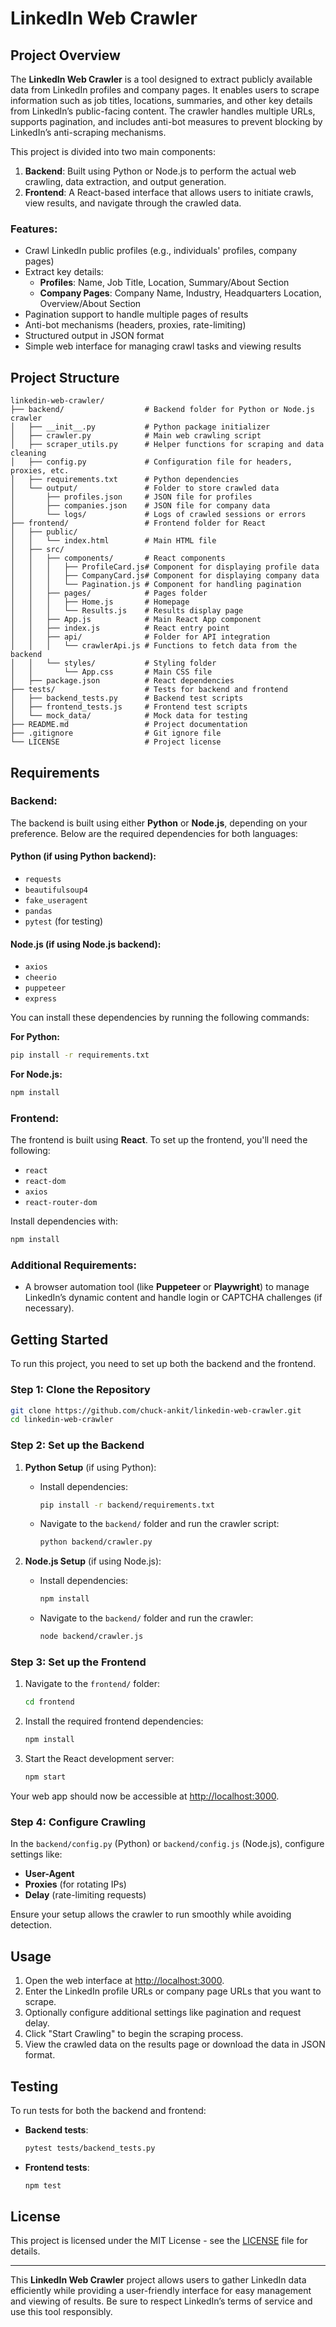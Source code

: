 # LinkedIn Web Crawler

## Project Overview

The **LinkedIn Web Crawler** is a tool designed to extract publicly available data from LinkedIn profiles and company pages. It enables users to scrape information such as job titles, locations, summaries, and other key details from LinkedIn’s public-facing content. The crawler handles multiple URLs, supports pagination, and includes anti-bot measures to prevent blocking by LinkedIn’s anti-scraping mechanisms.

This project is divided into two main components:
1. **Backend**: Built using Python or Node.js to perform the actual web crawling, data extraction, and output generation.
2. **Frontend**: A React-based interface that allows users to initiate crawls, view results, and navigate through the crawled data.

### Features:
- Crawl LinkedIn public profiles (e.g., individuals' profiles, company pages)
- Extract key details:
  - **Profiles**: Name, Job Title, Location, Summary/About Section
  - **Company Pages**: Company Name, Industry, Headquarters Location, Overview/About Section
- Pagination support to handle multiple pages of results
- Anti-bot mechanisms (headers, proxies, rate-limiting)
- Structured output in JSON format
- Simple web interface for managing crawl tasks and viewing results

## Project Structure

```
linkedin-web-crawler/
├── backend/                  # Backend folder for Python or Node.js crawler
│   ├── __init__.py           # Python package initializer 
│   ├── crawler.py            # Main web crawling script
│   ├── scraper_utils.py      # Helper functions for scraping and data cleaning
│   ├── config.py             # Configuration file for headers, proxies, etc.
│   ├── requirements.txt      # Python dependencies
│   └── output/               # Folder to store crawled data
│       ├── profiles.json     # JSON file for profiles
│       ├── companies.json    # JSON file for company data
│       └── logs/             # Logs of crawled sessions or errors
├── frontend/                 # Frontend folder for React
│   ├── public/
│   │   └── index.html        # Main HTML file
│   ├── src/
│   │   ├── components/       # React components
│   │   │   ├── ProfileCard.js# Component for displaying profile data
│   │   │   ├── CompanyCard.js# Component for displaying company data
│   │   │   └── Pagination.js # Component for handling pagination
│   │   ├── pages/            # Pages folder
│   │   │   ├── Home.js       # Homepage
│   │   │   └── Results.js    # Results display page
│   │   ├── App.js            # Main React App component
│   │   ├── index.js          # React entry point
│   │   ├── api/              # Folder for API integration
│   │   │   └── crawlerApi.js # Functions to fetch data from the backend
│   │   └── styles/           # Styling folder
│   │       └── App.css       # Main CSS file
│   ├── package.json          # React dependencies
├── tests/                    # Tests for backend and frontend
│   ├── backend_tests.py      # Backend test scripts
│   ├── frontend_tests.js     # Frontend test scripts
│   └── mock_data/            # Mock data for testing
├── README.md                 # Project documentation
├── .gitignore                # Git ignore file
└── LICENSE                   # Project license
```

## Requirements

### Backend:
The backend is built using either **Python** or **Node.js**, depending on your preference. Below are the required dependencies for both languages:

#### Python (if using Python backend):
- `requests`
- `beautifulsoup4`
- `fake_useragent`
- `pandas`
- `pytest` (for testing)

#### Node.js (if using Node.js backend):
- `axios`
- `cheerio`
- `puppeteer`
- `express`

You can install these dependencies by running the following commands:

**For Python:**
```bash
pip install -r requirements.txt
```

**For Node.js:**
```bash
npm install
```

### Frontend:
The frontend is built using **React**. To set up the frontend, you'll need the following:

- `react`
- `react-dom`
- `axios`
- `react-router-dom`

Install dependencies with:
```bash
npm install
```

### Additional Requirements:
- A browser automation tool (like **Puppeteer** or **Playwright**) to manage LinkedIn’s dynamic content and handle login or CAPTCHA challenges (if necessary).

## Getting Started

To run this project, you need to set up both the backend and the frontend.

### Step 1: Clone the Repository

```bash
git clone https://github.com/chuck-ankit/linkedin-web-crawler.git
cd linkedin-web-crawler
```

### Step 2: Set up the Backend

1. **Python Setup** (if using Python):
   - Install dependencies:
     ```bash
     pip install -r backend/requirements.txt
     ```
   - Navigate to the `backend/` folder and run the crawler script:
     ```bash
     python backend/crawler.py
     ```

2. **Node.js Setup** (if using Node.js):
   - Install dependencies:
     ```bash
     npm install
     ```
   - Navigate to the `backend/` folder and run the crawler:
     ```bash
     node backend/crawler.js
     ```

### Step 3: Set up the Frontend

1. Navigate to the `frontend/` folder:
   ```bash
   cd frontend
   ```
   
2. Install the required frontend dependencies:
   ```bash
   npm install
   ```

3. Start the React development server:
   ```bash
   npm start
   ```

Your web app should now be accessible at [http://localhost:3000](http://localhost:3000).

### Step 4: Configure Crawling

In the `backend/config.py` (Python) or `backend/config.js` (Node.js), configure settings like:
- **User-Agent**
- **Proxies** (for rotating IPs)
- **Delay** (rate-limiting requests)

Ensure your setup allows the crawler to run smoothly while avoiding detection.

## Usage

1. Open the web interface at [http://localhost:3000](http://localhost:3000).
2. Enter the LinkedIn profile URLs or company page URLs that you want to scrape.
3. Optionally configure additional settings like pagination and request delay.
4. Click "Start Crawling" to begin the scraping process.
5. View the crawled data on the results page or download the data in JSON format.

## Testing

To run tests for both the backend and frontend:

- **Backend tests**:
  ```bash
  pytest tests/backend_tests.py
  ```

- **Frontend tests**:
  ```bash
  npm test
  ```

## License

This project is licensed under the MIT License - see the [LICENSE](LICENSE) file for details.

---

This **LinkedIn Web Crawler** project allows users to gather LinkedIn data efficiently while providing a user-friendly interface for easy management and viewing of results. Be sure to respect LinkedIn’s terms of service and use this tool responsibly.
